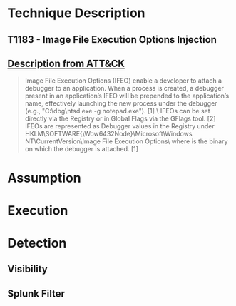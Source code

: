 # Technique Description

## T1183 - Image File Execution Options Injection 
## [Description from ATT&CK](https://attack.mitre.org/techniques/T1183/)
<blockquote>
Image File Execution Options (IFEO) enable a developer to attach a debugger to an application. When a process is created, a debugger present in an application’s IFEO will be prepended to the application’s name, effectively launching the new process under the debugger (e.g., "C:\dbg\ntsd.exe -g notepad.exe"). [1]
\
IFEOs can be set directly via the Registry or in Global Flags via the GFlags tool. [2] IFEOs are represented as Debugger values in the Registry under HKLM\SOFTWARE{\Wow6432Node}\Microsoft\Windows NT\CurrentVersion\Image File Execution Options\ where is the binary on which the debugger is attached. [1]
</blockquote>

# Assumption

# Execution

# Detection

## Visibility

## Splunk Filter
